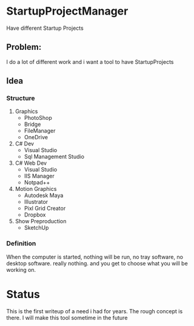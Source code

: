 # StartupProjectManager
Have different Startup Projects

## Problem:
I do a lot of different work and i want a tool to have StartupProjects

## Idea
### Structure
1. Graphics
   * PhotoShop
   * Bridge
   * FileManager
   * OneDrive
1. C# Dev
   * Visual Studio
   * Sql Management Studio
1. C# Web Dev
   * Visual Studio
   * IIS Manager
   * Notpad++
1. Motion Graphics
   * Autodesk Maya
   * Illustrator
   * Pixl Grid Creator
   * Dropbox
1. Show Preproduction
   * SketchUp

### Definition
When the computer is started, nothing will be run, no tray software, no desktop software. really nothing. and you get to choose what you will be working on.


# Status
This is the first writeup of a need i had for years. The rough concept is there. I will make this tool sometime in the future
